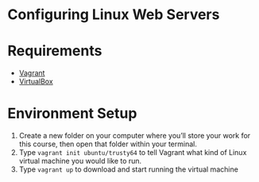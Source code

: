 # Configuring Linux Web Servers

# Requirements
- [Vagrant][1]
- [VirtualBox][2]


# Environment Setup
1. Create a new folder on your computer where you’ll store your work for this course, then open that folder within your terminal.
1. Type `vagrant init ubuntu/trusty64` to tell Vagrant what kind of Linux virtual machine you would like to run.
1. Type `vagrant up` to download and start running the virtual machine

[1]: https://www.vagrantup.com/
[2]: https://www.virtualbox.org/
